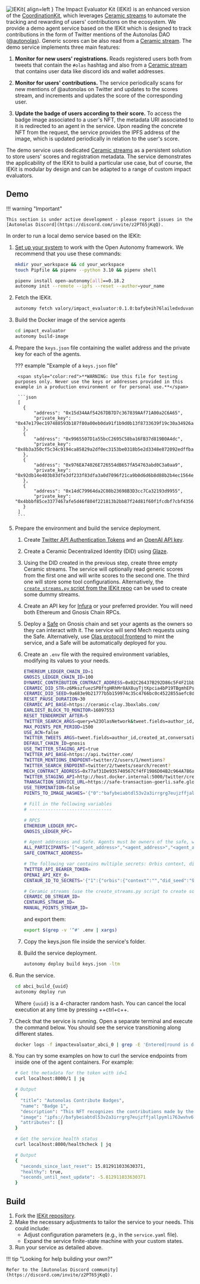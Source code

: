 ![IEKit](images/iekit.svg){ align=left }
The Impact Evaluator Kit (IEKit) is an enhanced version of the [CoordinationKit](https://open-autonomy.docs.autonolas.tech/product/coordinationkit/), which leverages [Ceramic streams](https://developers.ceramic.network/docs/advanced/standards/stream-programs/) to automate the tracking and rewarding of users' contributions on the ecosystem. We provide a demo agent service based on the IEKit which is designed to track contributions in the form of Twitter mentions of the Autonolas DAO ([@autonolas](https://twitter.com/autonolas)). Generic scores can be also read from a [Ceramic stream](https://developers.ceramic.network/docs/advanced/standards/stream-programs/). The demo service implements three main features:

1. **Monitor for new users' registrations.** Reads registered users both from tweets that contain the `#olas` hashtag and also from a [Ceramic stream](https://developers.ceramic.network/docs/advanced/standards/stream-programs/) that contains user data like discord ids and wallet addresses.

2. **Monitor for users' contributions.** The service periodically scans for new mentions of @autonolas on Twitter and updates to the scores stream, and increments and updates the score of the corresponding user.

3. **Update the badge of users according to their score.** To access the badge image associated to a user's NFT, the metadata URI associated to it is redirected to an agent in the service. Upon reading the concrete NFT from the request, the service provides the IPFS address of the image, which is updated periodically in relation to the user's score.

The demo service uses dedicated [Ceramic streams](https://developers.ceramic.network/docs/advanced/standards/stream-programs/) as a persistent solution to store users' scores and registration metadata.
The service demonstrates the applicability of the IEKit to build a particular use case, but of course, the IEKit is modular by design and can be adapted to a range of custom impact evaluators.

## Demo

!!! warning "Important"

    This section is under active development - please report issues in the [Autonolas Discord](https://discord.com/invite/z2PT65jKqQ).

In order to run a local demo service based on the IEKit:

1. [Set up your system](https://open-autonomy.docs.autonolas.tech/open-autonomy/guides/set_up/) to work with the Open Autonomy framework. We recommend that you use these commands:

    ```bash
    mkdir your_workspace && cd your_workspace
    touch Pipfile && pipenv --python 3.10 && pipenv shell

    pipenv install open-autonomy[all]==0.18.2
    autonomy init --remote --ipfs --reset --author=your_name
    ```

2. Fetch the IEKit.

    ```bash
    autonomy fetch valory/impact_evaluator:0.1.0:bafybeih76lailedxduvang6p7d4jahnymbam37l35xzzc3p5xlsarlno74 --service
    ```

3. Build the Docker image of the service agents

    ```bash
    cd impact_evaluator
    autonomy build-image
    ```

4. Prepare the `keys.json` file containing the wallet address and the private key for each of the agents.

    ??? example "Example of a `keys.json` file"

        <span style="color:red">**WARNING: Use this file for testing purposes only. Never use the keys or addresses provided in this example in a production environment or for personal use.**</span>

        ```json
        [
          {
              "address": "0x15d34AAf54267DB7D7c367839AAf71A00a2C6A65",
              "private_key": "0x47e179ec197488593b187f80a00eb0da91f1b9d0b13f8733639f19c30a34926a"
          },
          {
              "address": "0x9965507D1a55bcC2695C58ba16FB37d819B0A4dc",
              "private_key": "0x8b3a350cf5c34c9194ca85829a2df0ec3153be0318b5e2d3348e872092edffba"
          },
          {
              "address": "0x976EA74026E726554dB657fA54763abd0C3a0aa9",
              "private_key": "0x92db14e403b83dfe3df233f83dfa3a0d7096f21ca9b0d6d6b8d88b2b4ec1564e"
          },
          {
              "address": "0x14dC79964da2C08b23698B3D3cc7Ca32193d9955",
              "private_key": "0x4bbbf85ce3377467afe5d46f804f221813b2bb87f24d81f60f1fcdbf7cbf4356"
          }
        ]
        ```

5. Prepare the environment and build the service deployment.

    1. Create [Twitter API Authentication Tokens](https://developer.twitter.com/en/portal/dashboard) and an [OpenAI API key](https://openai.com/blog/openai-api).

    2. Create a Ceramic Decentralized Identity (DID) using [Glaze](https://github.com/ceramicstudio/js-glaze).

    3. Using the DID created in the previous step, create three empty Ceramic streams. The service will optionally read generic scores from the first one and will write scores to the second one. The third one will store some tool configurations. Alternatively, the [`create_streams.py` script from the IEKit repo](https://github.com/valory-xyz/IEKit) can be used to create some dummy streams.

    4. Create an API key for [Infura](https://www.infura.io/) or your preferred provider. You will need both Ethereum and Gnosis Chain RPCs.

    5. Deploy a [Safe](https://app.safe.global/welcome) on Gnosis chain and set your agents as the owners so they can interact with it. The service will send Mech requests using the Safe. Alternatively, use [Olas protocol frontend](https://registry.olas.network/ethereum/services) to mint the service, and a Safe will be automatically deployed for you.

    6. Create an `.env` file with the required environment variables, modifying its values to your needs.

        ```bash
        ETHEREUM_LEDGER_CHAIN_ID=1
        GNOSIS_LEDGER_CHAIN_ID=100
        DYNAMIC_CONTRIBUTION_CONTRACT_ADDRESS=0x02C26437B292D86c5F4F21bbCcE0771948274f84
        CERAMIC_DID_STR=z6MkszfuezSP8ftgHRhMr8AX8uyTjtKpcia4bP19TBgmhEPs
        CERAMIC_DID_SEED=9a683e9b21777b5b159974c35c4766bc0c4522855aefc8de30876dbaa252f179
        RESET_PAUSE_DURATION=30
        CERAMIC_API_BASE=https://ceramic-clay.3boxlabs.com/
        EARLIEST_BLOCK_TO_MONITOR=16097553
        RESET_TENDERMINT_AFTER=5
        TWITTER_SEARCH_ARGS=query=%23OlasNetwork&tweet.fields=author_id,created_at,conversation_id&user.fields=name&expansions=author_id&max_results=100&since_id={since_id}
        MAX_POINTS_PER_PERIOD=1500
        USE_ACN=false
        TWITTER_TWEETS_ARGS=tweet.fields=author_id,created_at,conversation_id,public_metrics&user.fields=name&expansions=author_id&max_results=10&start_time={start_time}
        DEFAULT_CHAIN_ID=gnosis
        USE_TWITTER_STAGING_API=true
        TWITTER_API_BASE=https://api.twitter.com/
        TWITTER_MENTIONS_ENDPOINT=twitter/2/users/1/mentions?
        TWITTER_SEARCH_ENDPOINT=twitter/2/tweets/search/recent?
        MECH_CONTRACT_ADDRESS=0x77af31De935740567Cf4fF1986D04B2c964A786a
        TWITTER_STAGING_API=http://host.docker.internal:5000/twitter/create_tweet
        TRANSACTION_SERVICE_URL=https://safe-transaction-goerli.safe.global/api/v1/messages/{message_hash}/
        USE_TERMINATION=false
        POINTS_TO_IMAGE_HASHES='{"0":"bafybeiabtdl53v2a3irrgrg7eujzffjallpymli763wvhv6gceurfmcemm","100":"bafybeid46w6yzbehir7ackcnsyuasdkun5aq7jnckt4sknvmiewpph776q","50000":"bafybeigbxlwzljbxnlwteupmt6c6k7k2m4bbhunvxxa53dc7niuedilnr4","100000":"bafybeiawxpq4mqckbau3mjwzd3ic2o7ywlhp6zqo7jnaft26zeqm3xsjjy","150000":"bafybeie6k53dupf7rf6622rzfxu3dmlv36hytqrmzs5yrilxwcrlhrml2m"}'

        # Fill in the following variables
        # -------------------------------

        # RPCS
        ETHEREUM_LEDGER_RPC=
        GNOSIS_LEDGER_RPC=

        # Agent addresses and Safe. Agents must be owners of the safe, which is used for Mech interactions.
        ALL_PARTICIPANTS='["<agent_address>","<agent_address>","<agent_address>"."<agent_address>"]'
        SAFE_CONTRACT_ADDRESS=

        # The following var contains multiple secrets: Orbis context, dids, and multiple Twitter and OpenAI tokens
        TWITTER_API_BEARER_TOKEN=
        OPENAI_API_KEY_0=
        CENTAUR_ID_TO_SECRETS='{"1":{"orbis":{"context":"","did_seed":"9a683e9b21777b5b159974c35c4766bc0c4522855aefc8de30876dbaa252f179","did_str":"z6MkszfuezSP8ftgHRhMr8AX8uyTjtKpcia4bP19TBgmhEPs"},"twitter":{"consumer_key":"<your_consumer_key>","consumer_secret":"<your_consumer_secret>","access_token":"<your_access_token>","access_secret":"<your_access_secret>"}}}'

        # Ceramic streams (use the create_streams.py script to create some dummy streams)
        CERAMIC_DB_STREAM_ID=
        CENTAURS_STREAM_ID=
        MANUAL_POINTS_STREAM_ID=
        ```

        and export them:

        ```bash
        export $(grep -v '^#' .env | xargs)
        ```

    7. Copy the keys.json file inside the service's folder.

    8. Build the service deployment.

        ```bash
        autonomy deploy build keys.json -ltm
        ```

6. Run the service.

    ```bash
    cd abci_build_{uuid}
    autonomy deploy run
    ```

    Where `{uuid}` is a 4-character random hash.
    You can cancel the local execution at any time by pressing ++ctrl+c++.

7. Check that the service is running. Open a separate terminal and execute the command below. You should see the service transitioning along different states.

    ```bash
    docker logs -f impactevaluator_abci_0 | grep -E 'Entered|round is done'
    ```

8. You can try some examples on how to curl the service endpoints from inside one of the agent containers. For example:

    ```bash
    # Get the metadata for the token with id=1
    curl localhost:8000/1 | jq

    # Output
    {
      "title": "Autonolas Contribute Badges",
      "name": "Badge 1",
      "description": "This NFT recognizes the contributions made by the holder to the Autonolas Community.",
      "image": "ipfs://bafybeiabtdl53v2a3irrgrg7eujzffjallpymli763wvhv6gceurfmcemm",
      "attributes": []
    }

    # Get the service health status
    curl localhost:8000/healthcheck | jq

    # Output
    {
      "seconds_since_last_reset": 15.812911033630371,
      "healthy": true,
      "seconds_until_next_update": -5.812911033630371
    }
    ```

## Build

1. Fork the [IEKit repository](https://github.com/valory-xyz/iekit).
2. Make the necessary adjustments to tailor the service to your needs. This could include:
    * Adjust configuration parameters (e.g., in the `service.yaml` file).
    * Expand the service finite-state machine with your custom states.
3. Run your service as detailed above.

!!! tip "Looking for help building your own?"

    Refer to the [Autonolas Discord community](https://discord.com/invite/z2PT65jKqQ).
